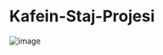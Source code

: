 # Kafein-Staj-Projesi

![image](https://github.com/Dogukan0101/Kafein-Staj-Projesi/assets/86402638/fd065f4e-e567-4869-ae72-313703bb9dca)
